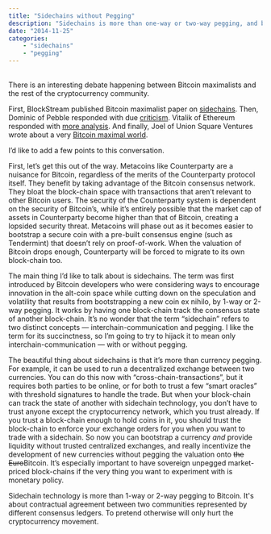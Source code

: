 ```yaml
---
title: "Sidechains without Pegging"
description: "Sidechains is more than one-way or two-way pegging, and beyond Bitcoin Maximalism."
date: "2014-11-25"
categories: 
    - "sidechains"
    - "pegging"
---
```


<br/>
There is an interesting debate happening between Bitcoin maximalists and the rest of the cryptocurrency community.

First, BlockStream published Bitcoin maximalist paper on [sidechains](http://www.blockstream.com/sidechains.pdf).
Then, Dominic of Pebble responded with due [criticism](http://blog.pebble.io/post/100702644738/on-sidechains-bitcoin-maximalism-and-freedom).
Vitalik of Ethereum responded with [more analysis](https://blog.ethereum.org/2014/11/20/bitcoin-maximalism-currency-platform-network-effects/).
And finally, Joel of Union Square Ventures wrote about a very [Bitcoin maximal world](http://joel.mn/post/103546215249/the-blockchain-application-stack).

I’d like to add a few points to this conversation.

First, let’s get this out of the way.  Metacoins like Counterparty are a nuisance for Bitcoin, regardless of the merits of the Counterparty protocol itself.  They benefit by taking advantage of the Bitcoin consensus network.  They bloat the block-chain space with transactions that aren’t relevant to other Bitcoin users.  The security of the Counterparty system is dependent on the security of Bitcoin’s, while it’s entirely possible that the market cap of assets in Counterparty become higher than that of Bitcoin, creating a lopsided security threat.  Metacoins will phase out as it becomes easier to bootstrap a secure coin with a pre-built consensus engine (such as Tendermint) that doesn’t rely on proof-of-work.  When the valuation of Bitcoin drops enough, Counterparty will be forced to migrate to its own block-chain too.

The main thing I’d like to talk about is sidechains.  The term was first introduced by Bitcoin developers who were considering ways to encourage innovation in the alt-coin space while cutting down on the speculation and volatility that results from bootstrapping a new coin ex nihilo, by 1-way or 2-way pegging.  It works by having one block-chain track the consensus state of another block-chain.  It’s no wonder that the term “sidechain” refers to two distinct concepts — interchain-communication and pegging.  I like the term for its succinctness, so I’m going to try to hijack it to mean only interchain-communication — with or without pegging.

The beautiful thing about sidechains is that it’s more than currency pegging.  For example, it can be used to run a decentralized exchange between two currencies.  You can do this now with “cross-chain-transactions”, but it requires both parties to be online, or for both to trust a few “smart oracles” with threshold signatures to handle the trade.  But when your block-chain can track the state of another with sidechain technology, you don’t have to trust anyone except the cryptocurrency network, which you trust already.  If you trust a block-chain enough to hold coins in it, you should trust the block-chain to enforce your exchange orders for you when you want to trade with a sidechain.  So now you can bootstrap a currency *and* provide liquidity without trusted centralized exchanges, and really incentivize the development of new currencies without pegging the valuation onto <s>the Euro</s>Bitcoin.  It’s especially important to have sovereign unpegged market-priced block-chains if the very thing you want to experiment with is monetary policy.

Sidechain technology is more than 1-way or 2-way pegging to Bitcoin. It's about contractual agreement between two communities represented by different consensus ledgers.  To pretend otherwise will only hurt the cryptocurrency movement.
